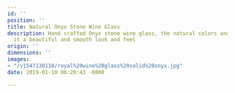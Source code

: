 ```yaml
---
id: ''
position: ''
title: Natural Onyx Stone Wine Glass
description: Hand crafted Onyx stone wine glass, the natural colors and patterns gives
  it a beautiful and smooth look and feel
origin: ''
dimensions: ''
images:
- "/v1547130110/royal%20wine%20glass%20solid%20onyx.jpg"
date: 2019-01-10 06:29:43 -0800

---
```

